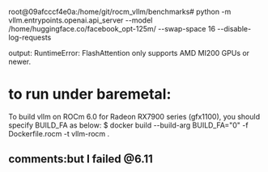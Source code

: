 root@09afcccf4e0a:/home/git/rocm_vllm/benchmarks# python -m vllm.entrypoints.openai.api_server --model /home/huggingface.co/facebook_opt-125m/   --swap-space 16 --disable-log-requests



output:
RuntimeError: FlashAttention only supports AMD MI200 GPUs or newer.


# to run under baremetal:
To build vllm on ROCm 6.0 for Radeon RX7900 series (gfx1100), you should specify BUILD_FA as below:
$ docker build --build-arg BUILD_FA="0" -f Dockerfile.rocm -t vllm-rocm .
## comments:but I failed @6.11

